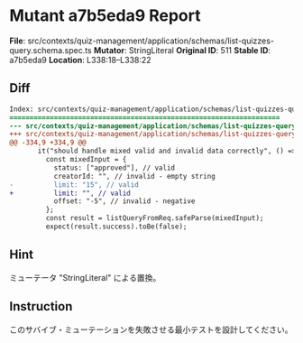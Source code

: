 # Mutant a7b5eda9 Report

**File**: src/contexts/quiz-management/application/schemas/list-quizzes-query.schema.spec.ts
**Mutator**: StringLiteral
**Original ID**: 511
**Stable ID**: a7b5eda9
**Location**: L338:18–L338:22

## Diff

```diff
Index: src/contexts/quiz-management/application/schemas/list-quizzes-query.schema.spec.ts
===================================================================
--- src/contexts/quiz-management/application/schemas/list-quizzes-query.schema.spec.ts	original
+++ src/contexts/quiz-management/application/schemas/list-quizzes-query.schema.spec.ts	mutated #511
@@ -334,9 +334,9 @@
       it("should handle mixed valid and invalid data correctly", () => {
         const mixedInput = {
           status: ["approved"], // valid
           creatorId: "", // invalid - empty string
-          limit: "15", // valid
+          limit: "", // valid
           offset: "-5", // invalid - negative
         };
         const result = listQueryFromReq.safeParse(mixedInput);
         expect(result.success).toBe(false);
```

## Hint

ミューテータ "StringLiteral" による置換。

## Instruction

このサバイブ・ミューテーションを失敗させる最小テストを設計してください。
